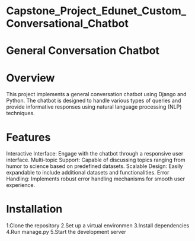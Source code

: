 # Capstone_Project_Edunet_Custom_Conversational_Chatbot



# General Conversation Chatbot

# Overview
This project implements a general conversation chatbot using Django and Python. The chatbot is designed to handle various types of queries and provide informative responses using natural language processing (NLP) techniques.

# Features
Interactive Interface: Engage with the chatbot through a responsive user interface.
Multi-topic Support: Capable of discussing topics ranging from humor to science based on predefined datasets.
Scalable Design: Easily expandable to include additional datasets and functionalities.
Error Handling: Implements robust error handling mechanisms for smooth user experience.

# Installation
1.Clone the repository
2.Set up a virtual environmen
3.Install dependencies
4.Run manage.py
5.Start the development server
